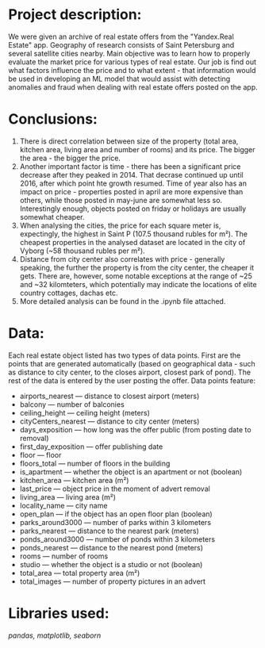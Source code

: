 # Project description:
We were given an archive of real estate offers from the "Yandex.Real Estate" app. Geography of research consists of Saint Petersburg and several satellite cities nearby. Main objective was to learn how to properly evaluate the market price for various types of real estate. Our job is find out what factors influence the price and to what extent - that information would be used in developing an ML model that would assist with detecting anomalies and fraud when dealing with real estate offers posted on the app.

# Conclusions:
1. There is direct correlation between size of the property (total area, kitchen area, living area and number of rooms) and its price. The bigger the area - the bigger the price. 
2. Another important factor is time - there has been a significant price decrease after they peaked in 2014. That decrase continued up until 2016, after which point hte growth resumed. Time of year also has an impact on price - properties posted in april are more expensive than others, while those posted in may-june are somewhat less so. Interestingly enough, objects posted on friday or holidays are usually somewhat cheaper.
3. When analysing the cities, the price for each square meter is, expectingly, the highest in Saint P (107.5 thousand rubles for m²). The cheapest properties in the analysed dataset are located in the city of Vyborg (~58 thousand rubles per m²).
4. Distance from city center also correlates with price - generally speaking, the further the property is from the city center, the cheaper it gets. There are, however, some notable exceptions at the range of ~25 and ~32 kilomteters, which potentially may indicate the locations of elite country cottages, dachas etc.
5. More detailed analysis can be found in the .ipynb file attached.

# Data:
Each real estate object listed has two types of data points. First are the points that are generated automatically (based on geographical data - such as distance to city center, to the closes airport, closest park of pond). The rest of the data is entered by the user posting the offer.
Data points feature:
- airports_nearest — distance to closest airport (meters)
- balcony — number of balconies
- ceiling_height — ceiling height (meters)
- cityCenters_nearest — distance to city center (meters)
- days_exposition — how long was the offer public (from posting date to removal)
- first_day_exposition — offer publishing date
- floor — floor
- floors_total — number of floors in the building
- is_apartment — whether the object is an apartment or not (boolean)
- kitchen_area — kitchen area (m²)
- last_price — object price in the moment of advert removal
- living_area — living area (m²)
- locality_name — city name
- open_plan — if the object has an open floor plan (boolean)
- parks_around3000 — number of parks within 3 kilometers
- parks_nearest — distance to the nearest park (meters)
- ponds_around3000 — number of ponds within 3 kilometers
- ponds_nearest — distance to the nearest pond (meters)
- rooms — number of rooms
- studio — whether the object is a studio or not (boolean)
- total_area — total property area (m²)
- total_images — number of property pictures in an advert

# Libraries used:
*pandas, matplotlib, seaborn*

